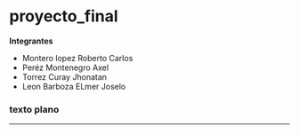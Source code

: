 # proyecto_final

__Integrantes__ 
- Montero lopez Roberto Carlos
- Peréz Montenegro Axel
- Torrez Curay Jhonatan
- Leon Barboza ELmer Joselo

### texto plano 
---

